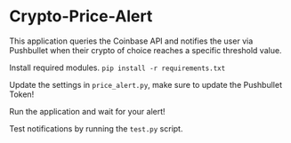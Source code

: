 # Crypto-Price-Alert
This application queries the Coinbase API and notifies the user via Pushbullet when their crypto of choice reaches a specific threshold value.

Install required modules.
`pip install -r requirements.txt`

Update the settings in `price_alert.py`, make sure to update the Pushbullet Token!

Run the application and wait for your alert!

Test notifications by running the `test.py` script.
